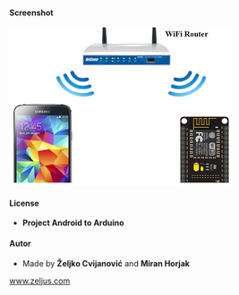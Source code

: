 
#### Screenshot
![GitHub Logo](/images/esp8266_systemDiagram_png.png) 

#### License
- __Project Android to Arduino__

#### Autor
- Made by  __Željko Cvijanović__  and  __Miran Horjak__ 

www.zeljus.com


